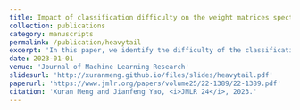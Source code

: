 ```yaml
---
title: Impact of classification difficulty on the weight matrices spectra in Deep Learning and application to early-stopping."
collection: publications
category: manuscripts
permalink: /publication/heavytail
excerpt: 'In this paper, we identify the difficulty of the classification problem as an important factor for the appearance of Heavy Tail (HT) in weight matrices spectra. Higher the classification difficulty, higher the chance for HT to appear. Moreover, the classification difficulty can be affected either by the signal-to-noise ratio of the dataset, or by the complexity of the classification problem (complex features, large number of classes) as well. Leveraging on this finding, we further propose a spectral criterion to detect the appearance of HT and use it to early stop the training process without testing data. Such early stopped DNNs have the merit of avoiding overfitting and unnecessary extra training while preserving a much comparable generalization ability.'
date: 2023-01-01
venue: 'Journal of Machine Learning Research'
slidesurl: 'http://xuranmeng.github.io/files/slides/heavytail.pdf'
paperurl: 'https://www.jmlr.org/papers/volume25/22-1389/22-1389.pdf'
citation: 'Xuran Meng and Jianfeng Yao, <i>JMLR 24</i>, 2023.'
---
```


